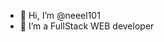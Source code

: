 - 👋 Hi, I’m @neeel101
- 👀 I’m a FullStack WEB developer

<!---
neeel101/neeel101 is a ✨ special ✨ repository because its `README.md` (this file) appears on your GitHub profile.
You can click the Preview link to take a look at your changes.
--->
